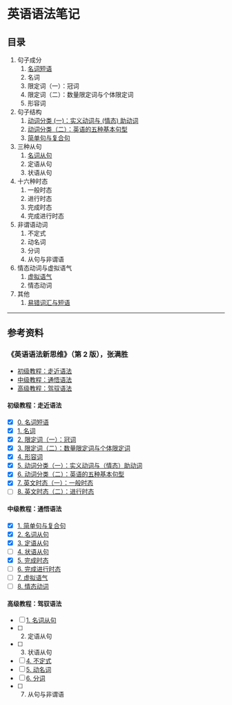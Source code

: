 # 英语语法笔记

## 目录

1. 句子成分
   1. [名词短语](noun_phrase.md)
   2. 名词
   3. 限定词（一）：冠词
   4. 限定词（二）：数量限定词与个体限定词
   5. 形容词
2. 句子结构
   1. [动词分类 (一)：实义动词与 (情态) 助动词](content_verbs_and_modal_auxiliary_verbs.md)
   2. [动词分类（二）：英语的五种基本句型](five_basic_sentence_patterns.md)
   3. [简单句与复合句](simple_and_complex_sentence.md)
3. 三种从句
   1. [名词从句](nominal_clause.md)
   2. 定语从句
   3. 状语从句
4. 十六种时态
   1. 一般时态
   2. 进行时态
   3. 完成时态
   4. 完成进行时态
5. 非谓语动词
   1. 不定式
   2. 动名词
   3. 分词
   4. 从句与非谓语
6. 情态动词与虚拟语气
   1. [虚拟语气](subjunctive_mood.md)
   2. 情态动词
7. 其他
   1. [易错词汇与短语](words_and_phrases.md)

---

## 参考资料

### 《英语语法新思维》（第 2 版），张满胜

- [初级教程：走近语法](https://book.douban.com/subject/30701505/)
- [中级教程：通悟语法](https://book.douban.com/subject/30571037/)
- [高级教程：驾驭语法](https://book.douban.com/subject/30778541/)

#### 初级教程：走近语法

- [x] [0. 名词短语](noun_phrase.md)
- [x] [1. 名词](1_1_noun.md)
- [x] [2. 限定词（一）：冠词](1_2_determiner_article.md)
- [x] [3. 限定词（二）：数量限定词与个体限定词](1_3_determiner_quantifying_and_individual.md)
- [x] [4. 形容词](1_4_adjective.md)
- [x] [5. 动词分类（一）：实义动词与（情态）助动词](content_verbs_and_modal_auxiliary_verbs.md)
- [x] [6. 动词分类（二）：英语的五种基本句型](five_basic_sentence_patterns.md)
- [x] [7. 英文时态（一）：一般时态](1_7_simple_tense.md)
- [ ] [8. 英文时态（二）：进行时态](1_8_continuous_tense.md)

#### 中级教程：通悟语法

- [x] [1. 简单句与复合句](simple_and_complex_sentence.md)
- [x] [2. 名词从句](nominal_clause.md)
- [x] [3. 定语从句](2_3_attributive_clauses.md)
- [ ] [4. 状语从句](2_4_adverbial_clauses.md)
- [x] [5. 完成时态](2_5_perfect_tense.md)
- [ ] [6. 完成进行时态](2_6_perfect_continuous_tense.md)
- [ ] [7. 虚拟语气](subjunctive_mood.md)
- [ ] [8. 情态动词](2_8_modal_auxiliary_verbs.md)

#### 高级教程：驾驭语法

- [ ] [1. 名词从句](nominal_clause.md)
- [ ] 2. 定语从句
- [ ] 3. 状语从句
- [ ] [4. 不定式](3_4_infinitive.md)
- [ ] [5. 动名词](3_5_gerund.md)
- [ ] [6. 分词](3_6_participles.md)
- [ ] 7. 从句与非谓语
